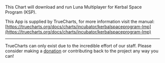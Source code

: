 This Chart will download and run Luna Multiplayer for Kerbal Space Program (KSP).

This App is supplied by TrueCharts, for more information visit the manual: [https://truecharts.org/docs/charts/incubator/kerbalspaceprogram-lmp](https://truecharts.org/docs/charts/incubator/kerbalspaceprogram-lmp)

---

TrueCharts can only exist due to the incredible effort of our staff.
Please consider making a [donation](https://truecharts.org/docs/about/sponsor) or contributing back to the project any way you can!
